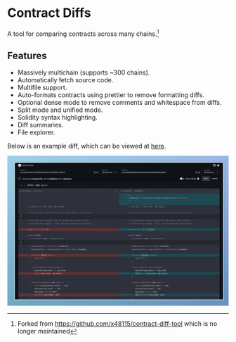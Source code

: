# Contract Diffs

A tool for comparing contracts across many chains.[^1]

## Features

- Massively multichain (supports ~300 chains).
- Automatically fetch source code.
- Multifile support.
- Auto-formats contracts using prettier to remove formatting diffs.
- Optional dense mode to remove comments and whitespace from diffs.
- Split mode and unified mode.
- Solidity syntax highlighting.
- Diff summaries.
- File explorer.

Below is an example diff, which can be viewed at [here](https://contracts.evmdiff.com/diff?address1=0xC02aaA39b223FE8D0A0e5C4F27eAD9083C756Cc2&chain1=1&address2=0x4200000000000000000000000000000000000006&chain2=10).

<img width="1324" alt="Screenshot_2023-05-13 21 39 08_TZDRO2" src="./doc/example.jpeg">

[^1]: Forked from https://github.com/x48115/contract-diff-tool which is no longer maintained
